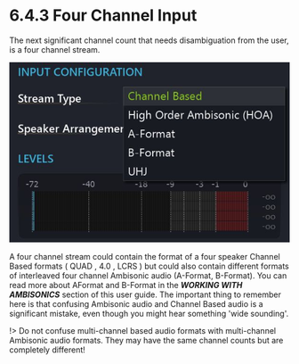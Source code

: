 # 6.4.3 Four Channel Input

The next significant channel count that needs disambiguation from the user, is a
four channel stream.

![](../../../include/SpatRevolution_UserGuide_-082.jpg)

A four channel stream could contain the format of a four speaker Channel Based
formats ( QUAD , 4.0 , LCRS ) but could also contain different formats of interleaved
four channel Ambisonic audio (A-Format, B-Format). You can read more about AFormat and B-Format in the **_WORKING WITH AMBISONICS_** section of this user
guide. The important thing to remember here is that confusing Ambisonic audio
and Channel Based audio is a significant mistake, even though you might hear
something 'wide sounding'.


!> Do not confuse multi-channel based audio formats with multi-channel Ambisonic audio formats. 
They may have the same channel counts but are completely different!

